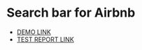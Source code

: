# Search bar for Airbnb

- [DEMO LINK](https://vadiimvooo.github.io/layout_search-bar-airbnb/)
- [TEST REPORT LINK](https://vadiimvooo.github.io/layout_search-bar-airbnb/report/html_report/)
